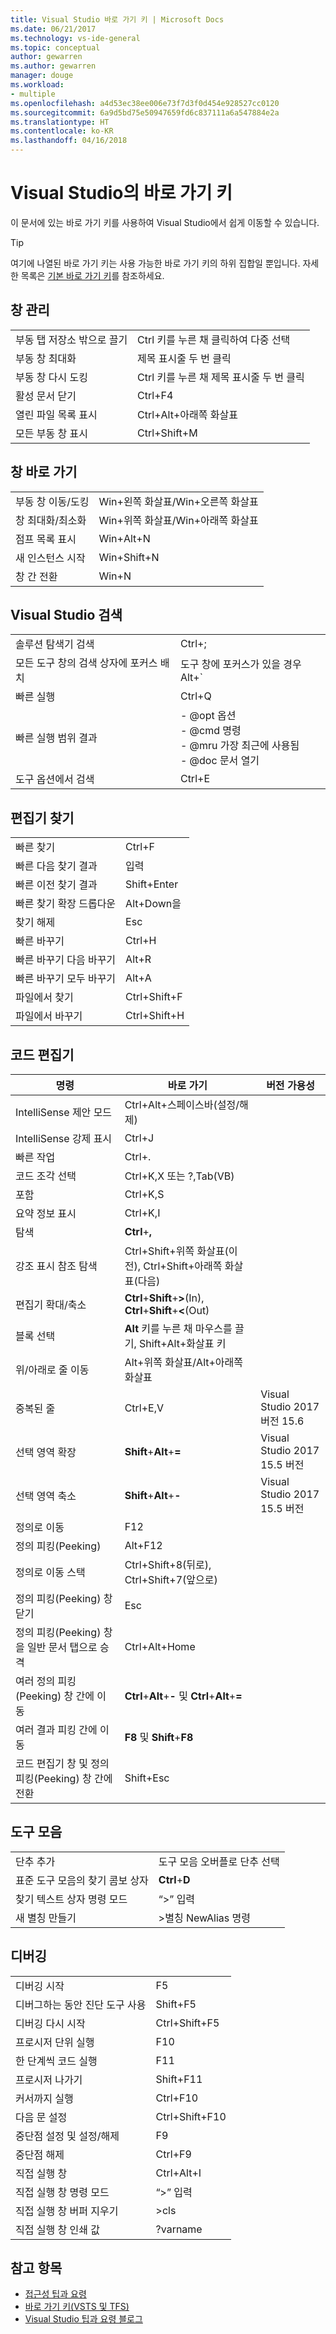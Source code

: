 ```yaml
---
title: Visual Studio 바로 가기 키 | Microsoft Docs
ms.date: 06/21/2017
ms.technology: vs-ide-general
ms.topic: conceptual
author: gewarren
ms.author: gewarren
manager: douge
ms.workload:
- multiple
ms.openlocfilehash: a4d53ec38ee006e73f7d3f0d454e928527cc0120
ms.sourcegitcommit: 6a9d5bd75e50947659fd6c837111a6a547884e2a
ms.translationtype: HT
ms.contentlocale: ko-KR
ms.lasthandoff: 04/16/2018
---
```

# <a name="keyboard-shortcuts-for-visual-studio"></a>Visual Studio의 바로 가기 키

이 문서에 있는 바로 가기 키를 사용하여 Visual Studio에서 쉽게 이동할 수 있습니다.

> [!TIP]
> 여기에 나열된 바로 가기 키는 사용 가능한 바로 가기 키의 하위 집합일 뿐입니다. 자세한 목록은 [기본 바로 가기 키](../ide/default-keyboard-shortcuts-in-visual-studio.md)를 참조하세요.

## <a name="window-management"></a>창 관리

|||
|-|-|
|부동 탭 저장소 밖으로 끌기|Ctrl 키를 누른 채 클릭하여 다중 선택|
|부동 창 최대화|제목 표시줄 두 번 클릭|
|부동 창 다시 도킹|Ctrl 키를 누른 채 제목 표시줄 두 번 클릭|
|활성 문서 닫기|Ctrl+F4|
|열린 파일 목록 표시|Ctrl+Alt+아래쪽 화살표|
|모든 부동 창 표시|Ctrl+Shift+M|

## <a name="window-shortcuts"></a>창 바로 가기

|||
|-|-|
|부동 창 이동/도킹|Win+왼쪽 화살표/Win+오른쪽 화살표|
|창 최대화/최소화|Win+위쪽 화살표/Win+아래쪽 화살표|
|점프 목록 표시|Win+Alt+N|
|새 인스턴스 시작|Win+Shift+N|
|창 간 전환|Win+N|

## <a name="visual-studio-search"></a>Visual Studio 검색

|||
|-|-|
|솔루션 탐색기 검색|Ctrl+;|
|모든 도구 창의 검색 상자에 포커스 배치|도구 창에 포커스가 있을 경우 Alt+`|
|빠른 실행|Ctrl+Q|
|빠른 실행 범위 결과|-   @opt 옵션<br />-   @cmd 명령<br />-   @mru 가장 최근에 사용됨<br />-   @doc 문서 열기|
|도구 옵션에서 검색|Ctrl+E|

## <a name="editor-find"></a>편집기 찾기

|||
|-|-|
|빠른 찾기|Ctrl+F|
|빠른 다음 찾기 결과|입력|
|빠른 이전 찾기 결과|Shift+Enter|
|빠른 찾기 확장 드롭다운|Alt+Down을|
|찾기 해제|Esc|
|빠른 바꾸기|Ctrl+H|
|빠른 바꾸기 다음 바꾸기|Alt+R|
|빠른 바꾸기 모두 바꾸기|Alt+A|
|파일에서 찾기|Ctrl+Shift+F|
|파일에서 바꾸기|Ctrl+Shift+H|

##  <a name="BKMK_CodeEditor"></a> 코드 편집기

|명령|바로 가기|버전 가용성|
|-|-|-|
|IntelliSense 제안 모드|Ctrl+Alt+스페이스바(설정/해제)||
|IntelliSense 강제 표시|Ctrl+J||
|빠른 작업|Ctrl+.||
|코드 조각 선택|Ctrl+K,X 또는 ?,Tab(VB)||
|포함|Ctrl+K,S||
|요약 정보 표시|Ctrl+K,I||
|탐색|**Ctrl**+**,**||
|강조 표시 참조 탐색|Ctrl+Shift+위쪽 화살표(이전), Ctrl+Shift+아래쪽 화살표(다음)||
|편집기 확대/축소|**Ctrl**+**Shift**+**>**(In), **Ctrl**+**Shift**+**<**(Out)||
|블록 선택|**Alt** 키를 누른 채 마우스를 끌기, Shift+Alt+화살표 키||
|위/아래로 줄 이동|Alt+위쪽 화살표/Alt+아래쪽 화살표||
|중복된 줄|Ctrl+E,V|Visual Studio 2017 버전 15.6|
|선택 영역 확장|**Shift**+**Alt**+**=**|Visual Studio 2017 15.5 버전|
|선택 영역 축소|**Shift**+**Alt**+**-**|Visual Studio 2017 15.5 버전|
|정의로 이동|F12||
|정의 피킹(Peeking)|Alt+F12||
|정의로 이동 스택|Ctrl+Shift+8(뒤로), Ctrl+Shift+7(앞으로)||
|정의 피킹(Peeking) 창 닫기|Esc||
|정의 피킹(Peeking) 창을 일반 문서 탭으로 승격|Ctrl+Alt+Home||
|여러 정의 피킹(Peeking) 창 간에 이동|**Ctrl**+**Alt**+**-** 및 **Ctrl**+**Alt**+**=**||
|여러 결과 피킹 간에 이동|**F8** 및 **Shift**+**F8**||
|코드 편집기 창 및 정의 피킹(Peeking) 창 간에 전환|Shift+Esc||

## <a name="toolbars"></a>도구 모음

|||
|-|-|
|단추 추가|도구 모음 오버플로 단추 선택|
|표준 도구 모음의 찾기 콤보 상자|**Ctrl**+**D**|
|찾기 텍스트 상자 명령 모드|“>” 입력|
|새 별칭 만들기|>별칭 NewAlias 명령|

## <a name="debugging"></a>디버깅

|||
|-|-|
|디버깅 시작|F5|
|디버그하는 동안 진단 도구 사용|Shift+F5|
|디버깅 다시 시작|Ctrl+Shift+F5|
|프로시저 단위 실행|F10|
|한 단계씩 코드 실행|F11|
|프로시저 나가기|Shift+F11|
|커서까지 실행|Ctrl+F10|
|다음 문 설정|Ctrl+Shift+F10|
|중단점 설정 및 설정/해제|F9|
|중단점 해제|Ctrl+F9|
|직접 실행 창|Ctrl+Alt+I|
|직접 실행 창 명령 모드|“>” 입력|
|직접 실행 창 버퍼 지우기|>cls|
|직접 실행 창 인쇄 값|?varname|

## <a name="see-also"></a>참고 항목

- [접근성 팁과 요령](../ide/reference/accessibility-tips-and-tricks.md)
- [바로 가기 키(VSTS 및 TFS)](/vsts/collaborate/keyboard-shortcuts)
- [Visual Studio 팁과 요령 블로그](http://blogs.msdn.com/b/zainnab)